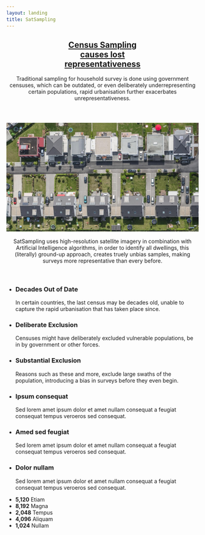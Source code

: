 ```yaml
---
layout: landing
title: SatSampling
---
```


<!-- Featured Post -->
<article class="post featured">
		<header class="major">
				<h2><a href="#">Census Sampling <br />
					  causes lost <br />
										representativeness</a></h2>
				<p>Traditional sampling for household survey is done using government censuses,
					which can be outdated, or even deliberately underrepresenting certain populations,
					rapid urbanisation further exacerbates unrepresentativeness.
				</p>
		</header>
		<a href="#" class="image main"><img src="assets/images/houses-grid.jpg" alt="" /></a>
		<header class="major">
			<p>SatSampling uses high-resolution satellite imagery in combination with
					Artificial Intelligence algorithms, in order to identify all dwellings,
					this (literally) ground-up approach, creates truely unbias samples, making surveys
					more representative than every before.
			</p>
		</header>
</article>

<ul class="features">
	<li>
		<span class="icon major style1 fa-calendar-times-o"></span>
		<h3>Decades Out of Date</h3>
		<p>In certain countries, the last census may be decades old,
		unable to capture the rapid urbanisation that has taken place since.</p>
	</li>
	<li>
		<span class="icon major style3 fa-hand-stop-o"></span>
		<h3>Deliberate Exclusion</h3>
		<p>Censuses might have deliberately excluded vulnerable populations, be in by government or other forces.</p>
	</li>
	<li>
		<span class="icon major style5 fa-user-times"></span>
		<h3>Substantial Exclusion</h3>
		<p>Reasons such as these and more, exclude large swaths of the population,
		introducing a bias in surveys before they even begin.</p>
	</li>
</ul>


<!-- large icons -->
<ul class="features">
	<li>
		<span class="icon major style1 fa-camera"></span>
		<h3>Ipsum consequat</h3>
		<p>Sed lorem amet ipsum dolor et amet nullam consequat a feugiat consequat tempus veroeros sed consequat.</p>
	</li>
	<li>
		<span class="icon major style3 fa-code"></span>
		<h3>Amed sed feugiat</h3>
		<p>Sed lorem amet ipsum dolor et amet nullam consequat a feugiat consequat tempus veroeros sed consequat.</p>
	</li>
	<li>
		<span class="icon major style5 fa-user-plus"></span>
		<h3>Dolor nullam</h3>
		<p>Sed lorem amet ipsum dolor et amet nullam consequat a feugiat consequat tempus veroeros sed consequat.</p>
	</li>
</ul>

<!-- statistics -->
<ul class="statistics">
	<li class="style1">
		<span class="icon fa-code-globe"></span>
		<strong>5,120</strong> Etiam
	</li>
	<li class="style2">
		<span class="icon fa-rocket"></span>
		<strong>8,192</strong> Magna
	</li>
	<li class="style3">
		<span class="icon fa-signal"></span>
		<strong>2,048</strong> Tempus
	</li>
	<li class="style4">
		<span class="icon fa-laptop"></span>
		<strong>4,096</strong> Aliquam
	</li>
	<li class="style5">
		<span class="icon fa-image"></span>
		<strong>1,024</strong> Nullam
	</li>
</ul>

